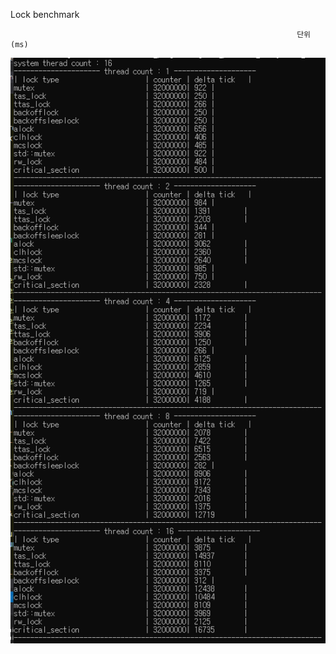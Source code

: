 

Lock benchmark

                                                                    단위 (ms)

![tag](benchmark/20201118_amd_1700_1.png)
